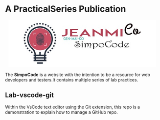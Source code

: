 # A PracticalSeries Publication

<p align="center">
    <img src="11-resources/02-images/logo.jpg">
</p>

The **SimpoCode** is a website with the intention to be a resource for web developers and testers.It contains multiple series of lab practices.

## Lab-vscode-git

Within the VsCode text editor using the Git extension, this repo is a demonstration to explain how to manage a GitHub repo.

